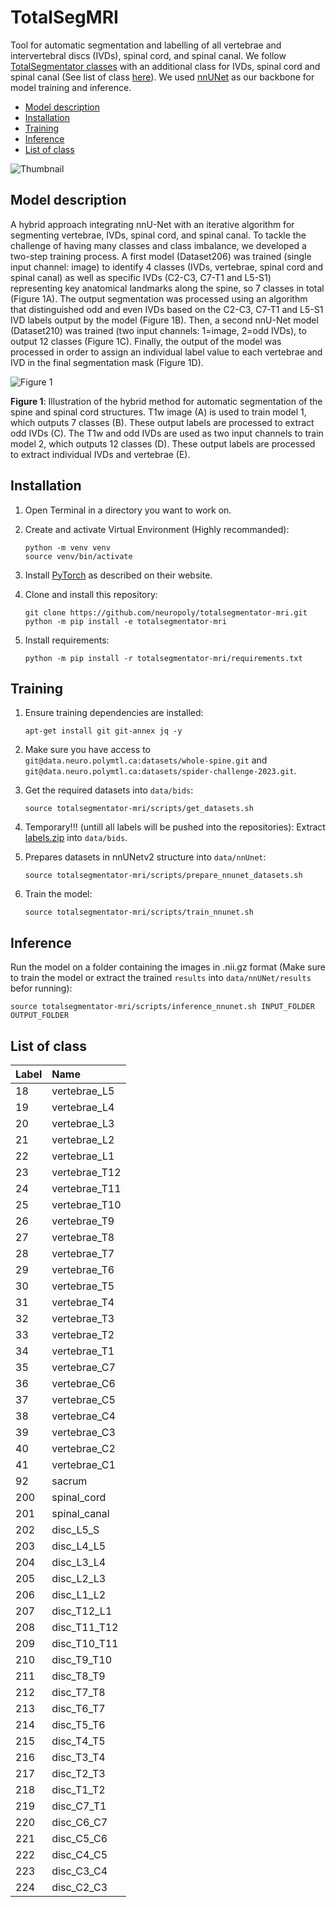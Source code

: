 # TotalSegMRI

Tool for automatic segmentation and labelling of all vertebrae and intervertebral discs (IVDs), spinal cord, and spinal canal. We follow [TotalSegmentator classes](https://github.com/wasserth/TotalSegmentator?tab=readme-ov-file#class-details) with an additional class for IVDs, spinal cord and spinal canal (See list of class [here](#list-of-class)). We used [nnUNet](https://github.com/MIC-DKFZ/nnUNet) as our backbone for model training and inference.

- [Model description](#model-description)
- [Installation](#installation)
- [Training](#training)
- [Inference](#inference)
- [List of class](#list-of-class)

![Thumbnail](https://github.com/neuropoly/totalsegmentator-mri/assets/36595323/c7a4a951-fcb9-43a2-8c9c-9fafa33e4d67)

## Model description
A hybrid approach integrating nnU-Net with an iterative algorithm for segmenting vertebrae, IVDs, spinal cord, and spinal canal. To tackle the challenge of having many classes and class imbalance, we developed a two-step training process. A first model (Dataset206) was trained (single input channel: image) to identify 4 classes (IVDs, vertebrae, spinal cord and spinal canal) as well as specific IVDs (C2-C3, C7-T1 and L5-S1) representing key anatomical landmarks along the spine, so 7 classes in total (Figure 1A). The output segmentation was processed using an algorithm that distinguished odd and even IVDs based on the C2-C3, C7-T1 and L5-S1 IVD labels output by the model (Figure 1B). Then, a second nnU-Net model (Dataset210) was trained (two input channels: 1=image, 2=odd IVDs), to output 12 classes (Figure 1C). Finally, the output of the model was processed in order to assign an individual label value to each vertebrae and IVD in the final segmentation mask (Figure 1D).

![Figure 1](https://github.com/neuropoly/totalsegmentator-mri/assets/36595323/3958cbc6-a059-4ccf-b3b1-02dbc3a4a62d)

**Figure 1**: Illustration of the hybrid method for automatic segmentation of the spine and spinal cord structures. T1w image (A) is used to train model 1, which outputs 7 classes (B). These output labels are processed to extract odd IVDs (C). The T1w and odd IVDs are used as two input channels to train model 2, which outputs 12 classes (D). These output labels are processed to extract individual IVDs and vertebrae (E).

## Installation

1. Open Terminal in a directory you want to work on.

1. Create and activate Virtual Environment (Highly recommanded):
    ```
    python -m venv venv
    source venv/bin/activate
    ```

1. Install [PyTorch](https://pytorch.org/get-started/locally/) as described on their website.

1. Clone and install this repository:
    ```
    git clone https://github.com/neuropoly/totalsegmentator-mri.git
    python -m pip install -e totalsegmentator-mri
    ```

1. Install requirements:
    ```
    python -m pip install -r totalsegmentator-mri/requirements.txt
    ```

## Training

1. Ensure training dependencies are installed:
    ```
    apt-get install git git-annex jq -y
    ```

1. Make sure you have access to `git@data.neuro.polymtl.ca:datasets/whole-spine.git` and `git@data.neuro.polymtl.ca:datasets/spider-challenge-2023.git`.

1. Get the required datasets into `data/bids`:
    ```
    source totalsegmentator-mri/scripts/get_datasets.sh
    ```

1. Temporary!!! (untill all labels will be pushed into the repositories): Extract [labels.zip](https://labels.zip) into `data/bids`.

1. Prepares datasets in nnUNetv2 structure into `data/nnUnet`:
    ```
    source totalsegmentator-mri/scripts/prepare_nnunet_datasets.sh
    ```

1. Train the model:
    ```
    source totalsegmentator-mri/scripts/train_nnunet.sh
    ```

## Inference
Run the model on a folder containing the images in .nii.gz format (Make sure to train the model or extract the trained `results` into `data/nnUNet/results` befor running):
```
source totalsegmentator-mri/scripts/inference_nnunet.sh INPUT_FOLDER OUTPUT_FOLDER
```

## List of class

|Label|Name|
|:-----|:-----|
| 18 | vertebrae_L5 |
| 19 | vertebrae_L4 |
| 20 | vertebrae_L3 |
| 21 | vertebrae_L2 |
| 22 | vertebrae_L1 |
| 23 | vertebrae_T12 |
| 24 | vertebrae_T11 |
| 25 | vertebrae_T10 |
| 26 | vertebrae_T9 |
| 27 | vertebrae_T8 |
| 28 | vertebrae_T7 |
| 29 | vertebrae_T6 |
| 30 | vertebrae_T5 |
| 31 | vertebrae_T4 |
| 32 | vertebrae_T3 |
| 33 | vertebrae_T2 |
| 34 | vertebrae_T1 |
| 35 | vertebrae_C7 |
| 36 | vertebrae_C6 |
| 37 | vertebrae_C5 |
| 38 | vertebrae_C4 |
| 39 | vertebrae_C3 |
| 40 | vertebrae_C2 |
| 41 | vertebrae_C1 |
| 92 | sacrum |
| 200 | spinal_cord |
| 201 | spinal_canal |
| 202 | disc_L5_S |
| 203 | disc_L4_L5 |
| 204 | disc_L3_L4 |
| 205 | disc_L2_L3 |
| 206 | disc_L1_L2 |
| 207 | disc_T12_L1 |
| 208 | disc_T11_T12 |
| 209 | disc_T10_T11 |
| 210 | disc_T9_T10 |
| 211 | disc_T8_T9 |
| 212 | disc_T7_T8 |
| 213 | disc_T6_T7 |
| 214 | disc_T5_T6 |
| 215 | disc_T4_T5 |
| 216 | disc_T3_T4 |
| 217 | disc_T2_T3 |
| 218 | disc_T1_T2 |
| 219 | disc_C7_T1 |
| 220 | disc_C6_C7 |
| 221 | disc_C5_C6 |
| 222 | disc_C4_C5 |
| 223 | disc_C3_C4 |
| 224 | disc_C2_C3 |

